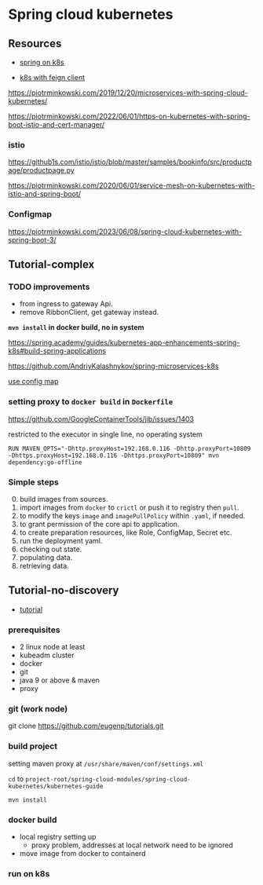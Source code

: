# Spring cloud kubernetes

## Resources

- [spring on k8s](https://hackmd.io/@ryanjbaxter/spring-on-k8s-workshop#Spring-on-Kubernetes)
  
- [k8s with feign client](https://peterconrey.medium.com/spring-boot-microservice-communication-on-kubernetes-with-feign-clients-69e2cb267c35)

https://piotrminkowski.com/2019/12/20/microservices-with-spring-cloud-kubernetes/

https://piotrminkowski.com/2022/06/01/https-on-kubernetes-with-spring-boot-istio-and-cert-manager/

### istio

https://github1s.com/istio/istio/blob/master/samples/bookinfo/src/productpage/productpage.py

https://piotrminkowski.com/2020/06/01/service-mesh-on-kubernetes-with-istio-and-spring-boot/

### Configmap

https://piotrminkowski.com/2023/06/08/spring-cloud-kubernetes-with-spring-boot-3/

## Tutorial-complex

### TODO improvements

- from ingress to gateway Api.
- remove RibbonClient, get gateway instead.

**`mvn install` in docker build, no in system**

https://spring.academy/guides/kubernetes-app-enhancements-spring-k8s#build-spring-applications

https://github.com/AndriyKalashnykov/spring-microservices-k8s

[use config map](https://stackoverflow.com/questions/75668043/how-do-i-load-properties-from-a-kubernetes-configmap-into-my-spring-boot-applica)

### setting proxy to `docker build` in `Dockerfile`

https://github.com/GoogleContainerTools/jib/issues/1403

restricted to the executor in single line, no operating system

`RUN MAVEN_OPTS="-Dhttp.proxyHost=192.168.0.116 -Dhttp.proxyPort=10809 -Dhttps.proxyHost=192.168.0.116 -Dhttps.proxyPort=10809" mvn dependency:go-offline`

### Simple steps

0. build images from sources.
1. import images from `docker` to `crictl` or push it to registry then `pull`.
2. to modify the keys `image` and `imagePullPolicy` within `.yaml`, if needed.
3. to grant permission of the core api to application.
4. to create preparation resources, like Role, ConfigMap, Secret etc.
5. run the deployment yaml.
6. checking out state.
7. populating data.
8. retrieving data.

## Tutorial-no-discovery

- [tutorial](https://www.baeldung.com/spring-cloud-kubernetes)

### prerequisites

- 2 linux node at least
- kubeadm cluster 
- docker 
- git
- java 9 or above & maven 
- proxy
  
### git (work node)

git clone https://github.com/eugenp/tutorials.git


### build project

setting maven proxy at `/usr/share/maven/conf/settings.xml`

`cd` to `project-root/spring-cloud-modules/spring-cloud-kubernetes/kubernetes-guide`

`mvn install`

### docker build

- local registry setting up
  - proxy problem, addresses at local network need to be ignored
- move image from docker to containerd

### run on k8s